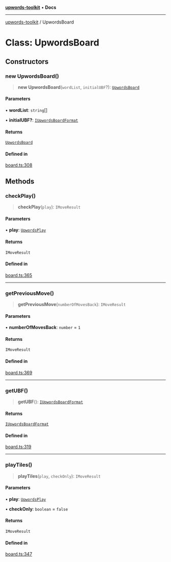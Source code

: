 [**upwords-toolkit**](../README.md) • **Docs**

***

[upwords-toolkit](../globals.md) / UpwordsBoard

# Class: UpwordsBoard

## Constructors

### new UpwordsBoard()

> **new UpwordsBoard**(`wordList`, `initialUBF`?): [`UpwordsBoard`](UpwordsBoard.md)

#### Parameters

• **wordList**: `string`[]

• **initialUBF?**: [`IUpwordsBoardFormat`](../type-aliases/IUpwordsBoardFormat.md)

#### Returns

[`UpwordsBoard`](UpwordsBoard.md)

#### Defined in

[board.ts:308](https://github.com/PossibilityZero/upwords-toolkit/blob/88bd741b283b4e85f6340d5666373c00631373bd/src/board.ts#L308)

## Methods

### checkPlay()

> **checkPlay**(`play`): `IMoveResult`

#### Parameters

• **play**: [`UpwordsPlay`](../type-aliases/UpwordsPlay.md)

#### Returns

`IMoveResult`

#### Defined in

[board.ts:365](https://github.com/PossibilityZero/upwords-toolkit/blob/88bd741b283b4e85f6340d5666373c00631373bd/src/board.ts#L365)

***

### getPreviousMove()

> **getPreviousMove**(`numberOfMovesBack`): `IMoveResult`

#### Parameters

• **numberOfMovesBack**: `number` = `1`

#### Returns

`IMoveResult`

#### Defined in

[board.ts:369](https://github.com/PossibilityZero/upwords-toolkit/blob/88bd741b283b4e85f6340d5666373c00631373bd/src/board.ts#L369)

***

### getUBF()

> **getUBF**(): [`IUpwordsBoardFormat`](../type-aliases/IUpwordsBoardFormat.md)

#### Returns

[`IUpwordsBoardFormat`](../type-aliases/IUpwordsBoardFormat.md)

#### Defined in

[board.ts:319](https://github.com/PossibilityZero/upwords-toolkit/blob/88bd741b283b4e85f6340d5666373c00631373bd/src/board.ts#L319)

***

### playTiles()

> **playTiles**(`play`, `checkOnly`): `IMoveResult`

#### Parameters

• **play**: [`UpwordsPlay`](../type-aliases/UpwordsPlay.md)

• **checkOnly**: `boolean` = `false`

#### Returns

`IMoveResult`

#### Defined in

[board.ts:347](https://github.com/PossibilityZero/upwords-toolkit/blob/88bd741b283b4e85f6340d5666373c00631373bd/src/board.ts#L347)
